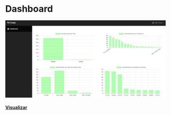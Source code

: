 <h1>Dashboard</h1>

[![Demo Dashboard](foto.jpg)](http://spani.xyz/adm/login)

<h4><a href="http://spani.xyz/adm/login" target="_blank">Visualizar</a></h4>
